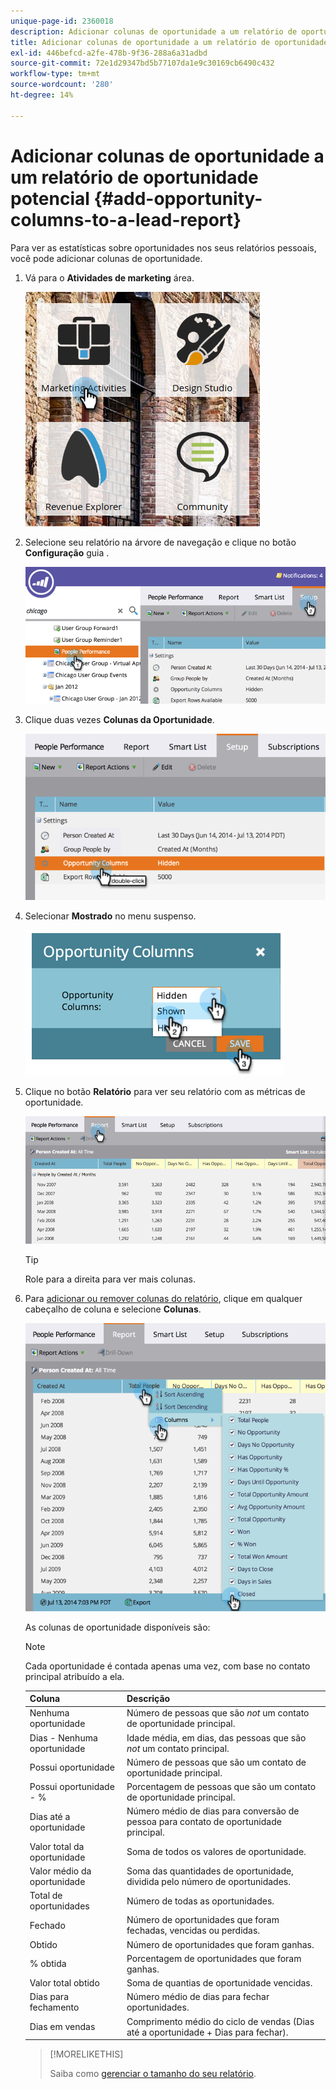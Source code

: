 ```yaml
---
unique-page-id: 2360018
description: Adicionar colunas de oportunidade a um relatório de oportunidade potencial - Documentos do Marketo - Documentação do produto
title: Adicionar colunas de oportunidade a um relatório de oportunidade potencial
exl-id: 446befcd-a2fe-478b-9f36-288a6a31adbd
source-git-commit: 72e1d29347bd5b77107da1e9c30169cb6490c432
workflow-type: tm+mt
source-wordcount: '280'
ht-degree: 14%

---
```


# Adicionar colunas de oportunidade a um relatório de oportunidade potencial {#add-opportunity-columns-to-a-lead-report}

Para ver as estatísticas sobre oportunidades nos seus relatórios pessoais, você pode adicionar colunas de oportunidade.

1. Vá para o **Atividades de marketing** área.

   ![](assets/ma.png)

1. Selecione seu relatório na árvore de navegação e clique no botão **Configuração** guia .

   ![](assets/two.png)

1. Clique duas vezes **Colunas da Oportunidade**.

   ![](assets/three.png)

1. Selecionar **Mostrado** no menu suspenso.

   ![](assets/image2014-9-16-12-3a50-3a33.png)

1. Clique no botão **Relatório** para ver seu relatório com as métricas de oportunidade.

   ![](assets/five.png)

   >[!TIP]
   >
   >Role para a direita para ver mais colunas.

1. Para [adicionar ou remover colunas do relatório](/help/marketo/product-docs/reporting/basic-reporting/editing-reports/select-report-columns.md), clique em qualquer cabeçalho de coluna e selecione **Colunas**.

   ![](assets/six.png)

   As colunas de oportunidade disponíveis são:

   >[!NOTE]
   >
   >Cada oportunidade é contada apenas uma vez, com base no contato principal atribuído a ela.

   | Coluna | Descrição |
   |---|---|
   | Nenhuma oportunidade | Número de pessoas que são *not* um contato de oportunidade principal. |
   | Dias - Nenhuma oportunidade | Idade média, em dias, das pessoas que são *not* um contato principal. |
   | Possui oportunidade | Número de pessoas que são um contato de oportunidade principal. |
   | Possui oportunidade - % | Porcentagem de pessoas que são um contato de oportunidade principal. |
   | Dias até a oportunidade | Número médio de dias para conversão de pessoa para contato de oportunidade principal. |
   | Valor total da oportunidade | Soma de todos os valores de oportunidade. |
   | Valor médio da oportunidade | Soma das quantidades de oportunidade, dividida pelo número de oportunidades. |
   | Total de oportunidades | Número de todas as oportunidades. |
   | Fechado | Número de oportunidades que foram fechadas, vencidas ou perdidas. |
   | Obtido | Número de oportunidades que foram ganhas. |
   | % obtida | Porcentagem de oportunidades que foram ganhas. |
   | Valor total obtido | Soma de quantias de oportunidade vencidas. |
   | Dias para fechamento | Número médio de dias para fechar oportunidades. |
   | Dias em vendas | Comprimento médio do ciclo de vendas (Dias até a oportunidade + Dias para fechar). |

   >[!MORELIKETHIS]
   >
   >Saiba como [gerenciar o tamanho do seu relatório](/help/marketo/product-docs/reporting/basic-reporting/editing-reports/configure-report-size.md).
